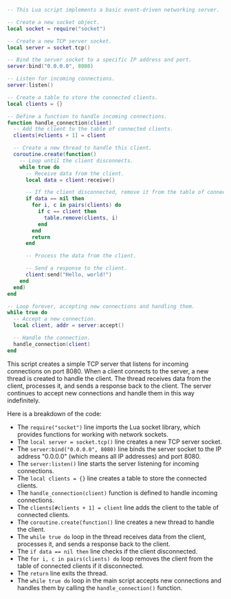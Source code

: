 ```lua
-- This Lua script implements a basic event-driven networking server.

-- Create a new socket object.
local socket = require("socket")

-- Create a new TCP server socket.
local server = socket.tcp()

-- Bind the server socket to a specific IP address and port.
server:bind("0.0.0.0", 8080)

-- Listen for incoming connections.
server:listen()

-- Create a table to store the connected clients.
local clients = {}

-- Define a function to handle incoming connections.
function handle_connection(client)
  -- Add the client to the table of connected clients.
  clients[#clients + 1] = client

  -- Create a new thread to handle this client.
  coroutine.create(function()
    -- Loop until the client disconnects.
    while true do
      -- Receive data from the client.
      local data = client:receive()

      -- If the client disconnected, remove it from the table of connected clients.
      if data == nil then
        for i, c in pairs(clients) do
          if c == client then
            table.remove(clients, i)
          end
        end
        return
      end

      -- Process the data from the client.

      -- Send a response to the client.
      client:send("Hello, world!")
    end
  end)
end

-- Loop forever, accepting new connections and handling them.
while true do
  -- Accept a new connection.
  local client, addr = server:accept()

  -- Handle the connection.
  handle_connection(client)
end
```

This script creates a simple TCP server that listens for incoming connections on port 8080. When a client connects to the server, a new thread is created to handle the client. The thread receives data from the client, processes it, and sends a response back to the client. The server continues to accept new connections and handle them in this way indefinitely.

Here is a breakdown of the code:

* The `require("socket")` line imports the Lua socket library, which provides functions for working with network sockets.
* The `local server = socket.tcp()` line creates a new TCP server socket.
* The `server:bind("0.0.0.0", 8080)` line binds the server socket to the IP address "0.0.0.0" (which means all IP addresses) and port 8080.
* The `server:listen()` line starts the server listening for incoming connections.
* The `local clients = {}` line creates a table to store the connected clients.
* The `handle_connection(client)` function is defined to handle incoming connections.
* The `clients[#clients + 1] = client` line adds the client to the table of connected clients.
* The `coroutine.create(function()` line creates a new thread to handle the client.
* The `while true do` loop in the thread receives data from the client, processes it, and sends a response back to the client.
* The `if data == nil then` line checks if the client disconnected.
* The `for i, c in pairs(clients) do` loop removes the client from the table of connected clients if it disconnected.
* The `return` line exits the thread.
* The `while true do` loop in the main script accepts new connections and handles them by calling the `handle_connection()` function.